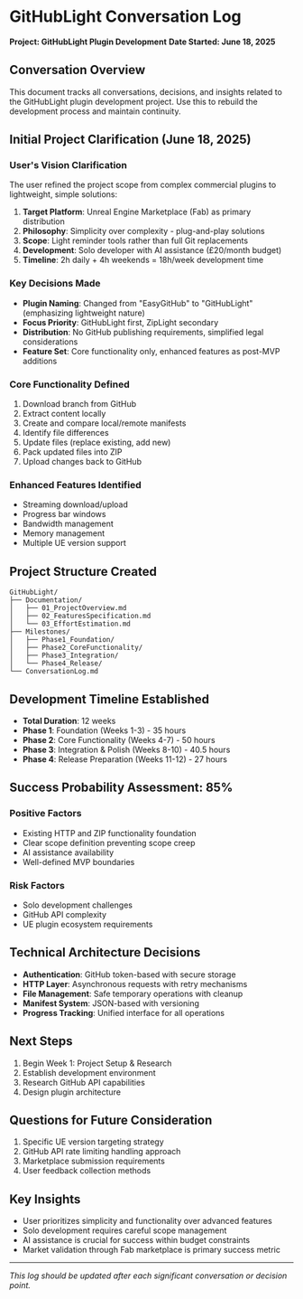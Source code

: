 # GitHubLight Conversation Log
**Project: GitHubLight Plugin Development**
**Date Started: June 18, 2025**

## Conversation Overview
This document tracks all conversations, decisions, and insights related to the GitHubLight plugin development project. Use this to rebuild the development process and maintain continuity.

## Initial Project Clarification (June 18, 2025)

### User's Vision Clarification
The user refined the project scope from complex commercial plugins to lightweight, simple solutions:

1. **Target Platform**: Unreal Engine Marketplace (Fab) as primary distribution
2. **Philosophy**: Simplicity over complexity - plug-and-play solutions
3. **Scope**: Light reminder tools rather than full Git replacements
4. **Development**: Solo developer with AI assistance (£20/month budget)
5. **Timeline**: 2h daily + 4h weekends = 18h/week development time

### Key Decisions Made
- **Plugin Naming**: Changed from "EasyGitHub" to "GitHubLight" (emphasizing lightweight nature)
- **Focus Priority**: GitHubLight first, ZipLight secondary
- **Distribution**: No GitHub publishing requirements, simplified legal considerations
- **Feature Set**: Core functionality only, enhanced features as post-MVP additions

### Core Functionality Defined
1. Download branch from GitHub
2. Extract content locally
3. Create and compare local/remote manifests
4. Identify file differences
5. Update files (replace existing, add new)
6. Pack updated files into ZIP
7. Upload changes back to GitHub

### Enhanced Features Identified
- Streaming download/upload
- Progress bar windows
- Bandwidth management
- Memory management
- Multiple UE version support

## Project Structure Created
```
GitHubLight/
├── Documentation/
│   ├── 01_ProjectOverview.md
│   ├── 02_FeaturesSpecification.md
│   └── 03_EffortEstimation.md
├── Milestones/
│   ├── Phase1_Foundation/
│   ├── Phase2_CoreFunctionality/
│   ├── Phase3_Integration/
│   └── Phase4_Release/
└── ConversationLog.md
```

## Development Timeline Established
- **Total Duration**: 12 weeks
- **Phase 1**: Foundation (Weeks 1-3) - 35 hours
- **Phase 2**: Core Functionality (Weeks 4-7) - 50 hours
- **Phase 3**: Integration & Polish (Weeks 8-10) - 40.5 hours
- **Phase 4**: Release Preparation (Weeks 11-12) - 27 hours

## Success Probability Assessment: 85%

### Positive Factors
- Existing HTTP and ZIP functionality foundation
- Clear scope definition preventing scope creep
- AI assistance availability
- Well-defined MVP boundaries

### Risk Factors
- Solo development challenges
- GitHub API complexity
- UE plugin ecosystem requirements

## Technical Architecture Decisions
- **Authentication**: GitHub token-based with secure storage
- **HTTP Layer**: Asynchronous requests with retry mechanisms
- **File Management**: Safe temporary operations with cleanup
- **Manifest System**: JSON-based with versioning
- **Progress Tracking**: Unified interface for all operations

## Next Steps
1. Begin Week 1: Project Setup & Research
2. Establish development environment
3. Research GitHub API capabilities
4. Design plugin architecture

## Questions for Future Consideration
1. Specific UE version targeting strategy
2. GitHub API rate limiting handling approach
3. Marketplace submission requirements
4. User feedback collection methods

## Key Insights
- User prioritizes simplicity and functionality over advanced features
- Solo development requires careful scope management
- AI assistance is crucial for success within budget constraints
- Market validation through Fab marketplace is primary success metric

---
*This log should be updated after each significant conversation or decision point.*
